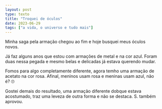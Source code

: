 ```yaml
---
layout: post
type: texto
title: "Troquei de óculos"
date: 2023-06-29
tags: ["a vida, o universo e tudo mais"]
---
```

Minha saga pela armação chegou ao fim e hoje busquei meus óculos novos.  

Já faz alguns anos que estou com armações de metal e na cor azul. Foram duas nessa pegada e mesmo belas e delicadas já estava querendo mudar.  

Fomos para algo completamente diferente, agora temho uma armação de acetato na cor rosa. Afinal, meninos usam rosa e meninas usam azul, não é? 🙄  

Gostei demais do resultado, uma armação diferente dobque estava acostumado, traz uma leveza de outra forma e não se destaca. S. também aprovou.